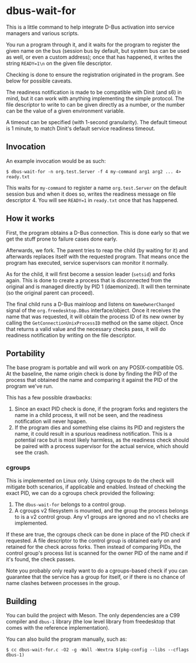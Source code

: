 # dbus-wait-for

This is a little command to help integrate D-Bus activation into service
managers and various scripts.

You run a program through it, and it waits for the program to register the
given name on the bus (session bus by default, but system bus can be used
as well, or even a custom address); once that has happened, it writes the
string `READY=1\n` on the given file descriptor.

Checking is done to ensure the registration originated in the program. See
below for possible caveats.

The readiness notification is made to be compatible with Dinit (and s6) in
mind, but it can work with anything implementing the simple protocol. The
file descriptor to write to can be given directly as a number, or the number
can be the value of a given environment variable.

A timeout can be specified (with 1-second granularity). The default timeout
is 1 minute, to match Dinit's default service readiness timeout.

## Invocation

An example invocation would be as such:

```
$ dbus-wait-for -n org.test.Server -f 4 my-command arg1 arg2 ... 4> ready.txt
```

This waits for `my-command` to register a name `org.test.Server` on the
default session bus and when it does so, writes the readiness message
on file descriptor 4. You will see `READY=1` in `ready.txt` once that
has happened.

## How it works

First, the program obtains a D-Bus connection. This is done early so that
we get the stuff prone to failure cases done early.

Afterwards, we fork. The parent tries to reap the child (by waiting for it)
and afterwards replaces itself with the requested program. That means once
the program has executed, service supervisors can monitor it normally.

As for the child, it will first become a session leader (`setsid`) and forks
again. This is done to create a process that is disconnected from the original
and is managed directly by PID 1 (daemonized). It will then terminate (so the
original parent can proceed).

The final child runs a D-Bus mainloop and listens on `NameOwnerChanged` signal
of the `org.freedesktop.DBus` interface/object. Once it receives the name that
was requested, it will obtain the process ID of its new owner by calling the
`GetConnectionUnixProcessID` method on the same object. Once that returns a
valid value and the necessary checks pass, it will do readiness notification
by writing on the file descriptor.

## Portability

The base program is portable and will work on any POSIX-compatible OS.
At the baseline, the name origin check is done by finding the PID of the
process that obtained the name and comparing it against the PID of the
program we've run.

This has a few possible drawbacks:

1) Since an exact PID check is done, if the program forks and registers the
   name in a child process, it will not be seen, and the readiness notification
   will never hpapen.
2) If the program dies and something else claims its PID and registers the name,
   it could result in a spurious readiness notification. This is a potential
   race but is most likely harmless, as the readiness check should be paired
   with a process supervisor for the actual service, which should see the
   crash.

### cgroups

This is implemented on Linux only. Using cgroups to do the check will mitigate
both scenarios, if applicable and enabled. Instead of checking the exact PID,
we can do a cgroups check provided the following:

1) The `dbus-wait-for` belongs to a control group.
2) A cgroups v2 filesystem is mounted, and the group the process belongs to
   is a v2 control group. Any v1 groups are ignored and no v1 checks are
   implemented.

If these are true, the cgroups check can be done in place of the PID check
if requested. A file descriptor to the control group is obtained early on
and retained for the check across forks. Then instead of comparing PIDs,
the control group's process list is scanned for the owner PID of the name
and if it's found, the check passes.

Note you probably only really want to do a cgroups-based check if you can
guarantee that the service has a group for itself, or if there is no chance
of name clashes between processes in the group.

## Building

You can build the project with Meson. The only dependencies are a C99 compiler
and `dbus-1` library (the low level library from freedesktop that comes with
the reference implementation).

You can also build the program manually, such as:

```
$ cc dbus-wait-for.c -O2 -g -Wall -Wextra $(pkg-config --libs --cflags dbus-1)
```
